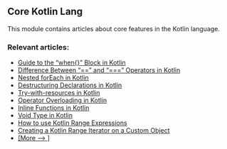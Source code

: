 ## Core Kotlin Lang

This module contains articles about core features in the Kotlin language.

### Relevant articles:
- [Guide to the “when{}” Block in Kotlin](https://www.baeldung.com/kotlin-when)
- [Difference Between “==” and “===” Operators in Kotlin](https://www.baeldung.com/kotlin-equality-operators)
- [Nested forEach in Kotlin](https://www.baeldung.com/kotlin/kotlin-nested-foreach)
- [Destructuring Declarations in Kotlin](https://www.baeldung.com/kotlin/kotlin-destructuring-declarations)
- [Try-with-resources in Kotlin](https://www.baeldung.com/kotlin/kotlin-try-with-resources)
- [Operator Overloading in Kotlin](https://www.baeldung.com/kotlin/kotlin-operator-overloading)
- [Inline Functions in Kotlin](https://www.baeldung.com/kotlin/kotlin-inline-functions)
- [Void Type in Kotlin](https://www.baeldung.com/kotlin/kotlin-void-type)
- [How to use Kotlin Range Expressions](https://www.baeldung.com/kotlin/kotlin-ranges)
- [Creating a Kotlin Range Iterator on a Custom Object](https://www.baeldung.com/kotlin/kotlin-custom-range-iterator)
- [[More --> ]](/core-kotlin-modules/core-kotlin-lang-2)
